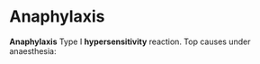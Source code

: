 ---
---
# Anaphylaxis

**Anaphylaxis** Type I **hypersensitivity** reaction. Top causes under
anaesthesia:
